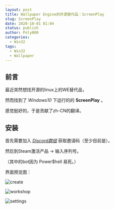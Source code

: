 ```yaml
---
layout: post
title: Wallpaper Engine的开源替代品：ScreenPlay
slug: ScreenPlay
date: 2020-10-01 01:04
status: publish
author: Poly000
categories: 
  - Win32
tags: 
  - Win32
  - Wallpaper
---
```


## 前言

最近突然想找开源的linux上的WE替代品，

然而找到了 _Windows10_ 下运行的的 __ScreenPlay__ 。

感觉挺好的，于是贡献了zh-CN的翻译。

## 安装

首先需要加入 _[Discord群组](https://discord.gg/3RygPHZ)_ 获取邀请码（至少目前是）。

然后到Steam激活产品 -> 输入序列号。

（其中的bot因为 Power$hell 易死。）

界面预览图：

![create](pic/ScreenPlay_HJyMrD64ti.png)

![workshop](pic/ScreenPlay_rlT7hpbbRm.png)

![settings](pic/ScreenPlay_tE3OjKWO2n.png)


